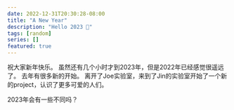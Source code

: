 ```yaml
---
date: 2022-12-31T20:30:28-08:00
title: "A New Year"
description: "Hello 2023 🐰"
tags: [random]
series: []
featured: true
---
```

祝大家新年快乐。
虽然还有几个小时才到2023年，但是2022年已经感觉很遥远了。
去年有很多新的开始。
离开了Joe实验室，来到了Jin的实验室开始了一个新的project，认识了更多可爱的人们。

2023年会有一些不同吗？



